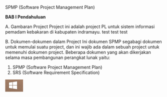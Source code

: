 SPMP (Software Project Management Plan)

**BAB I
Pendahuluan**

A. Gambaran Project
Project ini adalah project PL untuk sistem informasi pemadam kebakaran di kabupaten indramayu.
test test test


B. Dokumen-dokumen dalam Project
Ini dokumen SPMP segabagi dokumen untuk memulai suatu project, dan ini wajib ada dalam sebuah project untuk memenuhi dokumen project. Beberapa dokumen yang akan dikerjakan selama masa pembangunan perangkat lunak yaitu:
1. SPMP (Software Project Management Plan)
1. SRS (Software Requirement Specification)

![Logo Windows](/img/windos.jpg)